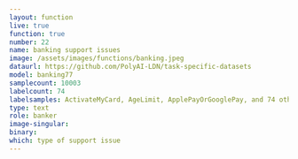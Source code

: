 ```yaml
---
layout: function
live: true
function: true
number: 22
name: banking support issues
image: /assets/images/functions/banking.jpeg
dataurl: https://github.com/PolyAI-LDN/task-specific-datasets
model: banking77
samplecount: 10003
labelcount: 74
labelsamples: ActivateMyCard, AgeLimit, ApplePayOrGooglePay, and 74 other labels
type: text
role: banker
image-singular:
binary: 
which: type of support issue
---
```


